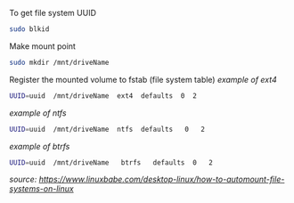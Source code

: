 
To get file system UUID
```bash
sudo blkid
```

Make mount point
```bash
sudo mkdir /mnt/driveName
```

Register the mounted volume to fstab (file system table)
_example of ext4_
```bash
UUID=uuid  /mnt/driveName  ext4  defaults  0  2
```

_example of ntfs_
```bash
UUID=uuid  /mnt/driveName  ntfs  defaults   0   2
```

_example of btrfs_
```bash
UUID=uuid  /mnt/driveName   btrfs   defaults  0   2
```

_source: https://www.linuxbabe.com/desktop-linux/how-to-automount-file-systems-on-linux_
